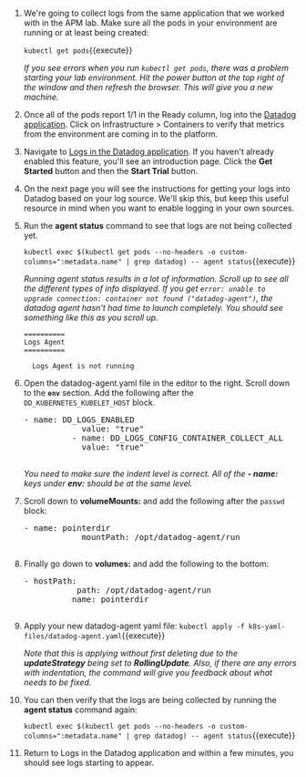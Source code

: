 1. We're going to collect logs from the same application that we worked with in the APM lab. Make sure all the pods in your environment are running or at least being created:

    `kubectl get pods`{{execute}}

    _If you see errors when you run `kubectl get pods`, there was a problem starting your lab environment. Hit the power button at the top right of the window and then refresh the browser. This will give you a new machine._

2. Once all of the pods report 1/1 in the Ready column, log into the <a href="https://app.datadoghq.com" target="_datadog">Datadog application</a>. Click on Infrastructure > Containers to verify that metrics from the environment are coming in to the platform.

3. Navigate to <a href="https://app.datadoghq.com/logs" target="_datadog">Logs in the Datadog application</a>. If you haven't already enabled this feature, you'll see an introduction page. Click the **Get Started** button and then the **Start Trial** button.

4. On the next page you will see the instructions for getting your logs into Datadog based on your log source. We'll skip this, but keep this useful resource in mind when you want to enable logging in your own sources.

5. Run the **agent status** command to see that logs are not being collected yet.

    `kubectl exec $(kubectl get pods --no-headers -o custom-columns=":metadata.name" | grep datadog) -- agent status`{{execute}}

    _Running agent status results in a lot of information. Scroll up to see all the different types of info displayed. If you get `error: unable to upgrade connection: container not found ("datadog-agent")`, the datadog agent hasn't had time to launch completely. You should see something like this as you scroll up._

    ```
    ==========
    Logs Agent
    ==========

      Logs Agent is not running
    ```

6. Open the datadog-agent.yaml file in the editor to the right. Scroll down to the **`env`** section. Add the following after the `DD_KUBERNETES_KUBELET_HOST` block.

    <pre class="file" data-target="clipboard">- name: DD_LOGS_ENABLED
               value: "true"
             - name: DD_LOGS_CONFIG_CONTAINER_COLLECT_ALL
               value: "true"
             </pre>

   _You need to make sure the indent level is correct. All of the **- name:** keys under **env:** should be at the same level._

7. Scroll down to **volumeMounts:** and add the following after the `passwd` block:

    <pre class="file" data-target="clipboard">- name: pointerdir
               mountPath: /opt/datadog-agent/run
             </pre>

8. Finally go down to **volumes:** and add the following to the bottom:

    <pre class="file" data-target="clipboard">- hostPath:
              path: /opt/datadog-agent/run
             name: pointerdir
           </pre>

9. Apply your new datadog-agent yaml file:
   `kubectl apply -f k8s-yaml-files/datadog-agent.yaml`{{execute}}

   _Note that this is applying without first deleting due to the **updateStrategy** being set to **RollingUpdate**. Also, if there are any errors with indentation, the command will give you feedback about what needs to be fixed._

10. You can then verify that the logs are being collected by running the **agent status** command again:

    `kubectl exec $(kubectl get pods --no-headers -o custom-columns=":metadata.name" | grep datadog) -- agent status`{{execute}}

11. Return to Logs in the Datadog application and within a few minutes, you should see logs starting to appear.
